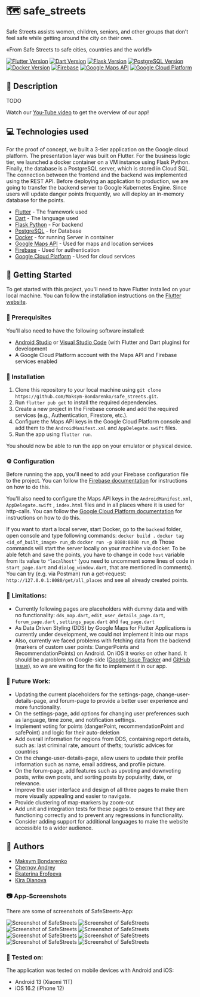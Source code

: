 # 🗺️ safe_streets

Safe Streets assists women, children, seniors, and other groups that don’t feel safe while getting
around the city on their own.

«From Safe Streets to safe cities, countries and the world!»

[![Flutter Version](https://img.shields.io/badge/flutter-3.7.7da-blue)](https://flutter.dev/)
[![Dart Version](https://img.shields.io/badge/dart-2.19.4-blue)](https://dart.dev/)
[![Flask Version](https://img.shields.io/badge/Flask-v2.1.1-red)](https://flask.palletsprojects.com/en/2.1.x/)
[![PostgreSQL Version](https://img.shields.io/badge/PostgreSQL-v14.1-blue)](https://www.postgresql.org/)
[![Docker Version](https://img.shields.io/badge/Docker-v20.10.23-blue)](https://www.docker.com/)
[![Firebase](https://img.shields.io/badge/firebase-11.23.1-orange)](https://firebase.google.com/)
[![Google Maps API](https://img.shields.io/badge/google%20maps-API-red)](https://cloud.google.com/maps-platform/)
[![Google Cloud Platform](https://img.shields.io/badge/google%20cloud-platform-blue)](https://cloud.google.com/)

## 📝 Description

TODO

Watch our [You-Tube video](https://youtu.be/pJbVnoq-iaQ) to get the overview of our app!

## 💻 Technologies used

For the proof of concept, we built a 3-tier application on the Google cloud platform. The
presentation layer was built on Flutter. For the business logic tier, we launched a docker container
on a VM instance using Flask Python. Finally, the database is a PostgreSQL server, which is stored
in Cloud SQL. The connection between the frontend and the backend was implemented using the REST
API.
Before deploying an application to production, we are going to transfer the backend server to Google
Kubernetes Engine. Since users will update danger points frequently, we will deploy an in-memory
database for the points.

* [Flutter](https://flutter.dev/) - The framework used
* [Dart](https://dart.dev/) - The language used
* [Flask Python](https://flask.palletsprojects.com) - For backend
* [PostgreSQL](https://www.postgresql.org/) - for Database
* [Docker](https://www.docker.com/) - for running Server in container
* [Google Maps API](https://cloud.google.com/maps-platform/) - Used for maps and location services
* [Firebase](https://firebase.google.com/) - Used for authentication
* [Google Cloud Platform](https://cloud.google.com/) - Used for cloud services

## 🚀 Getting Started

To get started with this project, you'll need to have Flutter installed on your local machine. You
can follow the installation instructions on
the [Flutter website](https://flutter.dev/docs/get-started/install).

### 🦾 Prerequisites

You'll also need to have the following software installed:

- [Android Studio](https://developer.android.com/studio)
  or [Visual Studio Code](https://code.visualstudio.com/) (with Flutter and Dart plugins) for
  development
- A Google Cloud Platform account with the Maps API and Firebase services enabled

### 🦿 Installation

1. Clone this repository to your local machine
   using `git clone https://github.com/Maksym-Bondarenko/safe_streets.git`.
2. Run `flutter pub get` to install the required dependencies.
3. Create a new project in the Firebase console and add the required services (e.g., Authentication,
   Firestore, etc.).
4. Configure the Maps API keys in the Google Cloud Platform console and add them to
   the `AndroidManifest.xml` and `AppDelegate.swift` files.
5. Run the app using `flutter run`.

You should now be able to run the app on your emulator or physical device.

### ⚙ Configuration

Before running the app, you'll need to add your Firebase configuration file to the project. You can
follow the [Firebase documentation](https://firebase.google.com/docs/flutter/setup#add-config-file)
for instructions on how to do this.

You'll also need to configure the Maps API keys in the `AndroidManifest.xml`, `AppDelegate.swift`
, `index.html` files and in all places where it is used for http-calls. You can follow
the [Google Cloud Platform documentation](https://developers.google.com/maps/gmp-get-started/api-key)
for instructions on how to do this.

If you want to start a local server, start Docker, go to the `backend` folder, open console and type
following commands:
`docker build .`
`docker tag <id_of_built_image> run_db`
`docker run -p 8080:8080 run_db`
Those commands will start the server locally on your machine via docker.
To be able fetch and save the points, you have to change in code `host` variable from its value to `"localhost"` (you need to
uncomment some lines of code in `start_page.dart` and `dialog_window.dart`, that are mentioned in
comments).
You can try (e.g. via Postman) run a get-request: `http://127.0.0.1:8080/get/all_places` and see all already created points.

### 🚫 Limitations:

* Currently following pages are placeholders with dummy data and with no
  functionality: `dds_map.dart`, `edit_user_details_page.dart`, `forum_page.dart`
  , `settings_page.dart` and `faq_page.dart`
* As Data Driven Styling (DDS) by Google Maps for Flutter Applications is currently under
  development, we could not implement it into our maps
* Also, currently we faced problems with fetching data from the backend (markers of custom user
  points: DangerPoints and RecommendationPoints) on Android. On iOS it works on other hand. It
  should be a problem on
  Google-side ([Google Issue Tracker](https://issuetracker.google.com/issues/228091313?pli=1)
  and [GitHub Issue](https://github.com/flutter/flutter/issues/109115)), so we are waiting for the
  fix to implement it in our app.

### 🔮 Future Work:

* Updating the current placeholders for the settings-page, change-user-details-page, and forum-page
  to provide a better user experience and more functionality.
* On the settings-page, add options for changing user preferences such as language, time zone, and
  notification settings.
* Implement voting for points (dangerPoint, recommendationPoint and safePoint) and logic for their
  auto-deletion
* Add overall information for regions from DDS, containing report details, such as: last criminal
  rate, amount of thefts; touristic advices for countries
* On the change-user-details-page, allow users to update their profile information such as name,
  email address, and profile picture.
* On the forum-page, add features such as upvoting and downvoting posts, write own posts, and
  sorting posts by popularity, date, or relevance.
* Improve the user interface and design of all three pages to make them more visually appealing and
  easier to navigate.
* Provide clustering of map-markers by zoom-out
* Add unit and integration tests for these pages to ensure that they are functioning correctly and
  to prevent any regressions in functionality.
* Consider adding support for additional languages to make the website accessible to a wider
  audience.

## 👥 Authors

* [Maksym Bondarenko](https://github.com/Maksym-Bondarenko)
* [Chernov Andrey](https://github.com/ChernovAndrey)
* [Ekaterina Erofeeva](https://github.com/ekaterina-erofeeva)
* [Kira Dianova](https://github.com/keira-d)

### 📷 App-Screenshots

There are some of screenshots of SafeStreets-App:

![Screenshot of SafeStreets](/lib/assets/screenshots/screenshot1_intro-slider.jpg "Intro-slider")
![Screenshot of SafeStreets](/lib/assets/screenshots/screenshot2_main-screen.jpg "Main screen")
![Screenshot of SafeStreets](/lib/assets/screenshots/screenshot3_dds-map.jpg "DDS map")
![Screenshot of SafeStreets](/lib/assets/screenshots/screenshot4_user-profile.jpg "User profile")
![Screenshot of SafeStreets](/lib/assets/screenshots/screenshot5_user-profile.jpg "User profile")
![Screenshot of SafeStreets](/lib/assets/screenshots/screenshot6_filter-map.jpg "Filter map")
![Screenshot of SafeStreets](/lib/assets/screenshots/screenshot7_safe-point.jpg "Safe point")
![Screenshot of SafeStreets](/lib/assets/screenshots/screenshot8_point-creation.jpg "point creation")

### 🧪 Tested on:

The application was tested on mobile devices with Android and iOS:

* Android 13 (Xiaomi 11T)
* iOS 16.2 (iPhone 12)
